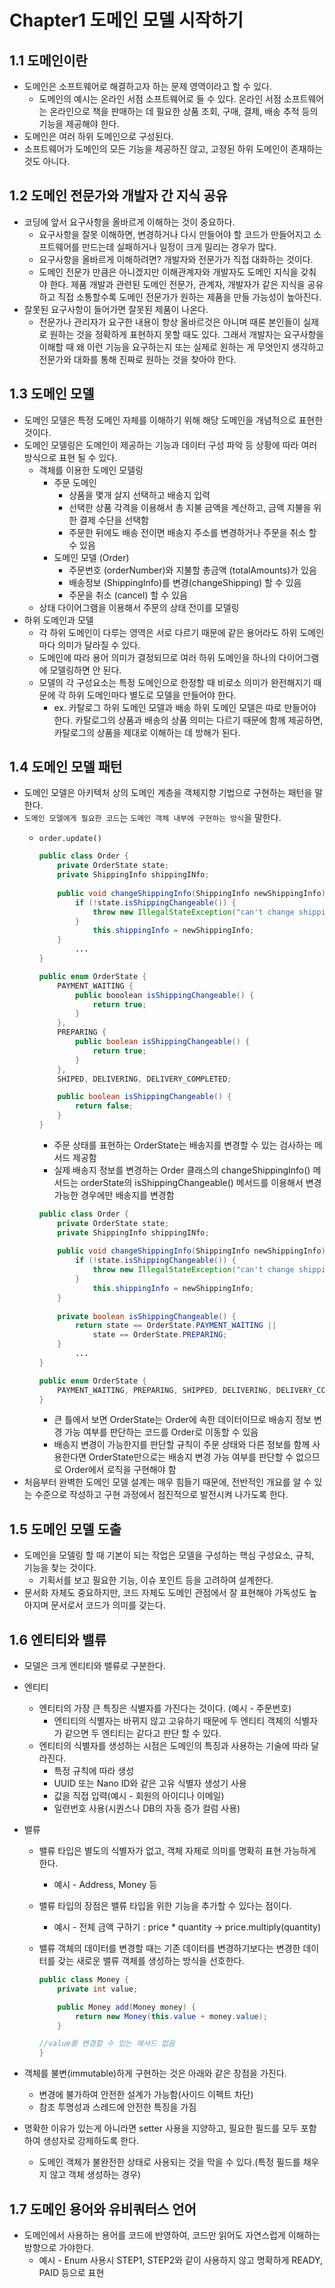 # Chapter1 도메인 모델 시작하기

## 1.1 도메인이란

- 도메인은 소프트웨어로 해결하고자 하는 문제 영역이라고 할 수 있다.
    - 도메인의 예시는 온라인 서점 소프트웨어로 들 수 있다. 온라인 서점 소프트웨어는 온라인으로 책을 판매하는 데 필요한 상품 조회, 구매, 결제, 배송 추적 등의 기능을 제공해야 한다.
- 도메인은 여러 하위 도메인으로 구성된다.
- 소프트웨어가 도메인의 모든 기능을 제공하진 않고, 고정된 하위 도메인이 존재하는 것도 아니다.

## 1.2 도메인 전문가와 개발자 간 지식 공유

- 코딩에 앞서 요구사항을 올바르게 이해하는 것이 중요하다.
    - 요구사항을 잘못 이해하면, 변경하거나 다시 만들어야 할 코드가 만들어지고 소프트웨어를 만드는데 실패하거나 일정이 크게 밀리는 경우가 많다.
    - 요구사항을 올바르게 이해하려면? 개발자와 전문가가 직접 대화하는 것이다.
    - 도메인 전문가 만큼은 아니겠지만 이해관계자와 개발자도 도메인 지식을 갖춰야 한다. 제품 개발과 관련된 도메인 전문가, 관계자, 개발자가 같은 지식을 공유하고 직접 소통할수록 도메인 전문가가 원하는 제품을 만들 가능성이 높아진다.
- 잘못된 요구사항이 들어가면 잘못된 제품이 나온다.
    - 전문가나 관리자가 요구한 내용이 항상 올바르것은 아니며 때론 본인들이 실제로 원하는 것을 정확하게 표현하지 못할 때도 있다. 그래서 개발자는 요구사항을 이해할 때 왜 이런 기능을 요구하는지 또는 실제로 원하는 게 무엇인지 생각하고 전문가와 대화를 통해 진짜로 원하는 것을 찾아야 한다.

## 1.3 도메인 모델

- 도메인 모델은 특정 도메인 자체를 이해하기 위해 해당 도메인을 개념적으로 표현한 것이다.
- 도메인 모델링은 도메인이 제공하는 기능과 데이터 구성 파악 등 상황에 따라 여러 방식으로 표현 될 수 있다.
    - 객체를 이용한 도메인 모델링
        - 주문 도메인
            - 상품을 몇개 살지 선택하고 배송지 입력
            - 선택한 상품 각격을 이용해서 총 지불 금액을 계산하고, 금액 지불을 위한 결제 수단을 선택함
            - 주문한 뒤에도 배송 전이면 배송지 주소를 변경하거나 주문을 취소 할 수 있음
        - 도메인 모델 (Order)
            - 주문번호 (orderNumber)와 지불할 총금액 (totalAmounts)가 있음
            - 배송정보 (ShippingInfo)를 변경(changeShipping) 할 수 있음
            - 주문을 취소 (cancel) 할 수 있음
    - 상태 다이어그램을 이용해서 주문의 상태 전이를 모델링
- 하위 도메인과 모델
    - 각 하위 도메인이 다루는 영역은 서로 다르기 때문에 같은 용어라도 하위 도메인 마다 의미가 달라질 수 있다.
    - 도메인에 따라 용어 의미가 결정되므로 여러 하위 도메인을 하나의 다이어그램에 모델링하면 안 된다.
    - 모델의 각 구성요소는 특정 도메인으로 한정할 때 비로소 의미가 완전해지기 때문에 각 하위 도메인마다 별도로 모델을 만들어야 한다.
        - ex. 카탈로그 하위 도메인 모델과 배송 하위 도메인 모델은 따로 만들어야 한다. 
        카탈로그의 상품과 배송의 상품 의미는 다르기 때문에 함께 제공하면, 
        카탈로그의 상품을 제대로 이해하는 데 방해가 된다.

## 1.4 도메인 모델 패턴

- 도메인 모델은 아키텍처 상의 도메인 계층을 객체지향 기법으로 구현하는 패턴을 말한다.
- `도메인 모델에게 필요한 코드`는 `도메인 객체 내부에 구현하는 방식`을 말한다.
    - `order.update()`
        
        ```java
        public class Order {
        	private OrderState state;
        	private ShippingInfo shippingINfo;
        	
        	public void changeShippingInfo(ShippingInfo newShippingInfo) {
        		if (!state.isShippingChangeable()) {
        			throw new IllegalStateException("can't change shipping in " + state);
        		}
        			this.shippingInfo = newShippingInfo;
        	}
        		...
        }
        
        public enum OrderState {
        	PAYMENT_WAITING {
        		public booolean isShippingChangeable() {
        			return true;
        		}
        	},
        	PREPARING {
        		public boolean isShippingChangeable() {
        			return true;
        		}
        	},
        	SHIPED, DELIVERING, DELIVERY_COMPLETED;
        
        	public boolean isShippingChangeable() {
        		return false;
        	}
        }
        ```
        
        - 주문 상태를 표현하는 OrderState는 배송지를 변경할 수 있는 검사하는 메서드 제공함
        - 실제 배송지 정보를 변경하는 Order 클래스의 changeShippingInfo() 메서드는 orderState의 isShippingChangeable() 메서드를 이용해서 변경 가능한 경우에만 배송지를 변경함
        
        ```java
        public class Order {
        	private OrderState state;
        	private ShippingInfo shippingINfo;
        	
        	public void changeShippingInfo(ShippingInfo newShippingInfo) {
        		if (!state.isShippingChangeable()) {
        			throw new IllegalStateException("can't change shipping in " + state);
        		}
        			this.shippingInfo = newShippingInfo;
        	}
        	
        	private boolean isShippingChangeable() {
        		return state == OrderState.PAYMENT_WAITING || 
        			state == OrderState.PREPARING;
        	}
        		...
        }
        
        public enum OrderState {
        	PAYMENT_WAITING, PREPARING, SHIPPED, DELIVERING, DELIVERY_COPLETED;
        }
        ```
        
        - 큰 틀에서 보면 OrderState는 Order에 속한 데이터이므로 배송지 정보 변경 가능 여부를 판단하는 코드를 Order로 이동할 수 있음
        - 배송지 변경이 가능한지를 판단할 규칙이 주문 상태와 다른 정보를 함께 사용한다면 OrderState만으로는 배송지 변경 가능 여부를 판단할 수 없으므로 Order에서 로직을 구현해야 함
- 처음부터 완벽한 도메인 모델 설계는 매우 힘들기 때문에, 전반적인 개요를 알 수 있는 수준으로 작성하고 구현 과정에서 점진적으로 발전시켜 나가도록 한다.

## 1.5 도메인 모델 도출

- 도메인을 모델링 할 때 기본이 되는 작업은 모델을 구성하는 핵심 구성요소, 규칙, 기능을 찾는 것이다.
    - 기획서를 보고 필요한 기능, 이슈 포인트 등을 고려하여 설계한다.
- 문서화 자체도 중요하지만, 코드 자체도 도메인 관점에서 잘 표현해야 가독성도 높아지며 문서로서 코드가 의미를 갖는다.

## 1.6 엔티티와 밸류

- 모델은 크게 엔티티와 밸류로 구분한다.
- 엔티티
    - 엔티티의 가장 큰 특징은 식별자를 가진다는 것이다. (예시 - 주문번호)
        - 엔티티의 식별자는 바뀌지 않고 고유하기 때문에 두 엔티티 객체의 식별자가 같으면 두 엔티티는 같다고 판단 할 수 있다.
    - 엔티티의 식별자를 생성하는 시점은 도메인의 특징과 사용하는 기술에 따라 달라진다.
        - 특정 규칙에 따라 생성
        - UUID 또는 Nano ID와 같은 고유 식별자 생성기 사용
        - 값을 직접 입력(예시 - 회원의 아이디나 이메일)
        - 일련번호 사용(시퀀스나 DB의 자동 증가 컬럼 사용)
- 밸류
    - 밸류 타입은 별도의 식별자가 없고, 객체 자체로 의미를 명확히 표현 가능하게 한다.
        - 예시 - Address, Money 등
    - 밸류 타입의 장점은 밸류 타입을 위한 기능을 추가할 수 있다는 점이다.
        - 예시 - 전체 금액 구하기 : price * quantity → price.multiply(quantity)
    - 밸류 객체의 데이터를 변경할 때는 기존 데이터를 변경하기보다는 변경한 데이터를 갖는 새로운 밸류 객체를 생성하는 방식을 선호한다.
        
        ```java
        public class Money {
        	private int value;
        
        	public Money add(Money money) {
        		return new Money(this.value + money.value);
        	}
        
        //value를 변경할 수 있는 메서드 없음
        }
        ```
        
- 객체를 불변(immutable)하게 구현하는 것은 아래와 같은 장점을 가진다.
    - 변경에 불가하여 안전한 설계가 가능함(사이드 이펙트 차단)
    - 참조 투명성과 스레드에 안전한 특징을 가짐
- 명확한 이유가 있는게 아니라면 setter 사용을 지양하고, 필요한 필드를 모두 포함하여 생성자로 강제하도록 한다.
    - 도메인 객체가 불완전한 상태로 사용되는 것을 막을 수 있다.(특정 필드를 채우지 않고 객체 생성하는 경우)

## 1.7 도메인 용어와 유비쿼터스 언어

- 도메인에서 사용하는 용어를 코드에 반영하여, 코드만 읽어도 자연스럽게 이해하는 방향으로 가야한다.
    - 예시 - Enum 사용시 STEP1, STEP2와 같이 사용하지 않고 명확하게 READY, PAID 등으로 표현
